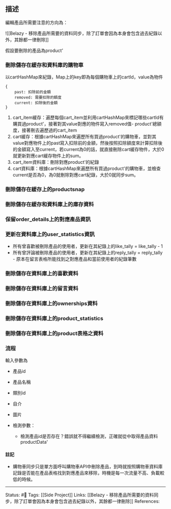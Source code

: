 ## 描述

編輯產品所需要注意的方向為：

![[Belazy - 移除產品所需要的資料同步，除了訂單會因為本身會包含過去紀錄以外，其餘都一律刪除]]

假設要刪除的產品為product'

### 刪除儲存在緩存和資料庫的購物車
以cartHashMap來紀錄，Map上的key即為每個購物車上的cartId，value為物件
```
{
	past: 扣除前的金額
	removed: 需要扣除的額度
	current: 扣除後的金額
}
```


1. cart_item緩存：遍歷每個cart_item並利用cartHashMap來標記哪些cartId有購買過product'，接著對其value對應的物件寫入removed值- product'總額度，接著刪去遍歷過的cart_item
2. cart緩存：根據cartHashMap來遍歷所有買過product'的購物車，並對其value對應物件上的past寫入扣除前的金額，然後按照扣除額度來計算扣除後的金額寫入至current，若current為0的話，就直接刪除cart緩存物件，大於0就更新對應cart緩存物件上的sum。
3. cart_item資料庫：刪除對應product'的紀錄
4. cart資料庫：根據cartHashMap來遍歷所有買過product'的購物車，並檢查current是否為0，為0就刪除對應cart紀錄，大於0就同步sum。

### 刪除儲存在緩存上的productsnap


### 刪除儲存在緩存和資料庫上的庫存資料


### 保留order_details上的對應產品資訊

### 更新在資料庫上的user_statistics資訊
-   所有曾喜歡被刪除產品的使用者，更新在其紀錄上的like_tally = like_tally - 1
-   所有曾評論被刪除產品的使用者，更新在其紀錄上的reply_tally = reply_tally - 原本在留言表格所能找到之對應產品和當前使用者的紀錄筆數

### 刪除儲存在資料庫上的喜歡資料

### 刪除儲存在資料庫上的留言資料

### 刪除儲存在資料庫上的ownerships資料

### 刪除儲存在資料庫上的product_statistics

### 刪除儲存在資料庫上的product表格之資料
          


### 流程

輸入參數為
- 產品id
- 產品名稱
- 類別id
- 自介
- 圖片

- 檢測參數：
	- 檢測產品id是否存在？錯誤就不得繼續檢測，正確就從中取得產品資料productData'





#### 註記
- 購物車同步只是單方面呼叫購物車API中刪除產品，到時就按照購物車資料庫記錄是否能在產品表格找到對應產品來移除，時機是每一次流量不高、負載較低的時候。


---
Status: #🌱 
Tags:
[[Side Project]]
Links:
[[Belazy - 移除產品所需要的資料同步，除了訂單會因為本身會包含過去紀錄以外，其餘都一律刪除]]
References: